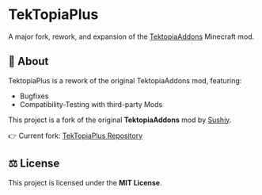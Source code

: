# TekTopiaPlus

A major fork, rework, and expansion of the [TektopiaAddons](https://github.com/Sushiy/TektopiaAddons) Minecraft mod.

## 📖 About
TektopiaPlus is a rework of the original TektopiaAddons mod, featuring:  
- Bugfixes
- Compatibility-Testing with third-party Mods

This project is a fork of the original **TektopiaAddons** mod by [Sushiy](https://github.com/Sushiy).  

👉 Current fork: [TekTopiaPlus Repository](https://github.com/qode4you/TekTopiaPlus)

## ⚖️ License
This project is licensed under the **MIT License**.  
